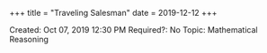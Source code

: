 +++
title = "Traveling Salesman"
date = 2019-12-12
+++


Created: Oct 07, 2019 12:30 PM
Required?: No
Topic: Mathematical Reasoning
